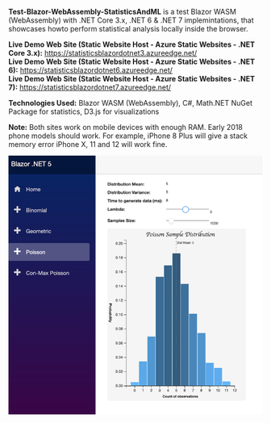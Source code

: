 **Test-Blazor-WebAssembly-StatisticsAndML**
is a test Blazor WASM (WebAssembly) with .NET Core 3.x, .NET 6 & .NET 7 implemintations, that showcases howto perform statistical analysis locally inside the browser.

**Live Demo Web Site (Static Website Host - Azure Static Websites - .NET Core 3.x):** https://statisticsblazordotnet3.azureedge.net/  
**Live Demo Web Site (Static Website Host - Azure Static Websites - .NET 6):** https://statisticsblazordotnet6.azureedge.net/  
**Live Demo Web Site (Static Website Host - Azure Static Websites - .NET 7):** https://statisticsblazordotnet7.azureedge.net/

**Technologies Used:** Blazor WASM (WebAssembly), C#, Math.NET NuGet Package for statistics, D3.js for visualizations  

**Note:** Both sites work on mobile devices with enough RAM. Early 2018 phone models should work. For example, iPhone 8 Plus will give a stack memory error iPhone X, 11 and 12 will work fine.

![Balzor-Statistics-DotNet5](https://github.com/bartczernicki/Test-Blazor-WebAssembly-StatisticsAndML/raw/master/AppScreenShotDotNet5.png)

